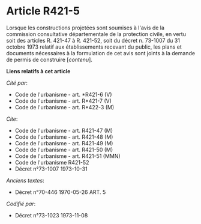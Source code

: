 # Article R421-5

Lorsque les constructions projetées sont soumises à l'avis de la commission consultative départementale de la protection
civile, en vertu soit des articles R. 421-47 à R. 421-52, soit du décret n. 73-1007 du 31 octobre 1973 relatif aux
établissements recevant du public, les plans et documents nécessaires à la formulation de cet avis sont joints à la demande
de permis de construire [*contenu*].

**Liens relatifs à cet article**

_Cité par_:

  - Code de l'urbanisme - art. *R421-6 (V)
  - Code de l'urbanisme - art. R*421-7 (V)
  - Code de l'urbanisme - art. R*422-3 (M)

_Cite_:

  - Code de l'urbanisme - art. R421-47 (M)
  - Code de l'urbanisme - art. R421-48 (M)
  - Code de l'urbanisme - art. R421-49 (M)
  - Code de l'urbanisme - art. R421-50 (M)
  - Code de l'urbanisme - art. R421-51 (MMN)
  - Code de l'urbanisme R421-52
  - Décret n°73-1007 1973-10-31

_Anciens textes_:

  - Décret n°70-446 1970-05-26 ART. 5

_Codifié par_:

  - Décret n°73-1023 1973-11-08
